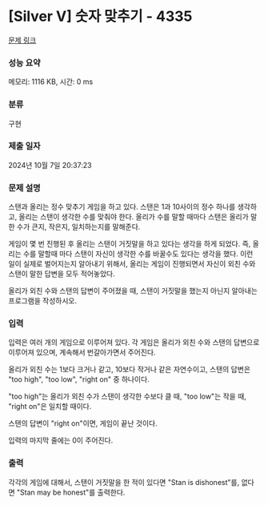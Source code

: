 # [Silver V] 숫자 맞추기 - 4335 

[문제 링크](https://www.acmicpc.net/problem/4335) 

### 성능 요약

메모리: 1116 KB, 시간: 0 ms

### 분류

구현

### 제출 일자

2024년 10월 7일 20:37:23

### 문제 설명

<p>스탠과 올리는 정수 맞추기 게임을 하고 있다. 스탠은 1과 10사이의 정수 하나를 생각하고, 올리는 스탠이 생각한 수를 맞춰야 한다. 올리가 수를 말할 때마다 스탠은 올리가 말한 수가 큰지, 작은지, 일치하는지를 말해준다.</p>

<p>게임이 몇 번 진행된 후 올리는 스탠이 거짓말을 하고 있다는 생각을 하게 되었다. 즉, 올리는 수를 말할때 마다 스탠이 자신이 생각한 수를 바꿀수도 있다는 생각을 했다. 이런 일이 실제로 벌어지는지 알아내기 위해서, 올리는 게임이 진행되면서 자신이 외친 수와 스탠이 말한 답변을 모두 적어놓았다.</p>

<p>올리가 외친 수와 스탠의 답변이 주어졌을 때, 스탠이 거짓말을 했는지 아닌지 알아내는 프로그램을 작성하시오.</p>

### 입력 

 <p>입력은 여러 개의 게임으로 이루어져 있다. 각 게임은 올리가 외친 수와 스탠의 답변으로 이루어져 있으며, 계속해서 번갈아가면서 주어진다.</p>

<p>올리가 외친 수는 1보다 크거나 같고, 10보다 작거나 같은 자연수이고, 스탠의 답변은 "too high", "too low", "right on" 중 하나이다.</p>

<p>"too high"는 올리가 외친 수가 스탠이 생각한 수보다 클 때, "too low"는 작을 때, "right on"은 일치할 때이다.</p>

<p>스탠의 답변이 "right on"이면, 게임이 끝난 것이다.</p>

<p>입력의 마지막 줄에는 0이 주어진다.</p>

### 출력 

 <p>각각의 게임에 대해서, 스탠이 거짓말을 한 적이 있다면 "Stan is dishonest"를, 없다면 "Stan may be honest"를 출력한다.</p>

